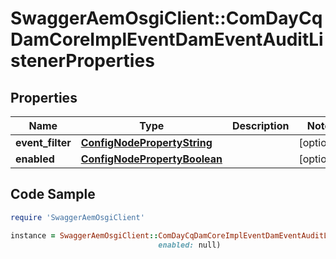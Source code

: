 # SwaggerAemOsgiClient::ComDayCqDamCoreImplEventDamEventAuditListenerProperties

## Properties

Name | Type | Description | Notes
------------ | ------------- | ------------- | -------------
**event_filter** | [**ConfigNodePropertyString**](ConfigNodePropertyString.md) |  | [optional] 
**enabled** | [**ConfigNodePropertyBoolean**](ConfigNodePropertyBoolean.md) |  | [optional] 

## Code Sample

```ruby
require 'SwaggerAemOsgiClient'

instance = SwaggerAemOsgiClient::ComDayCqDamCoreImplEventDamEventAuditListenerProperties.new(event_filter: null,
                                 enabled: null)
```


